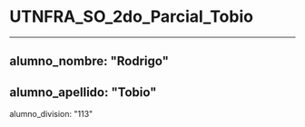 # UTNFRA_SO_2do_Parcial_Tobio
---
alumno_nombre: "Rodrigo"
---
alumno_apellido: "Tobio"
---
alumno_division: "113"
